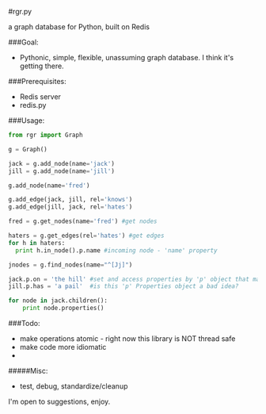 #rgr.py

a graph database for Python, built on Redis

###Goal:

- Pythonic, simple, flexible, unassuming graph database. I think it's getting there.


###Prerequisites:

- Redis server
- redis.py

###Usage: 

```python
from rgr import Graph 

g = Graph()

jack = g.add_node(name='jack')
jill = g.add_node(name='jill')

g.add_node(name='fred')

g.add_edge(jack, jill, rel='knows')
g.add_edge(jill, jack, rel='hates')

fred = g.get_nodes(name='fred') #get nodes

haters = g.get_edges(rel='hates') #get edges
for h in haters:
  print h.in_node().p.name #incoming node - 'name' property

jnodes = g.find_nodes(name="^[Jj]")

jack.p.on = 'the hill' #set and access properties by 'p' object that manages properties
jill.p.has = 'a pail'  #is this 'p' Properties object a bad idea?

for node in jack.children():
    print node.properties() 

```
###Todo:

- make operations atomic - right now this library is NOT thread safe
- make code more idiomatic
- 

#####Misc:
- test, debug, standardize/cleanup

I'm open to suggestions, enjoy.
